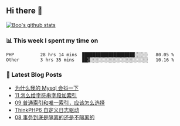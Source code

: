 ## Hi there 👋

[![Boo's github stats](https://github-readme-stats.vercel.app/api?username=0xAiKang)](https://github.com/anuraghazra/github-readme-stats)

<!-- [![Most Used Langs](https://github-readme-stats.vercel.app/api/top-langs/?username=0xAiKang)](https://github.com/anuraghazra/github-readme-stats) -->

### 📊 This week I spent my time on
<!--START_SECTION:waka-->

```text
PHP          28 hrs 14 mins  ████████████████████░░░░░   80.05 %
Other        3 hrs 35 mins   ██▓░░░░░░░░░░░░░░░░░░░░░░   10.16 %
```

<!--END_SECTION:waka-->

### 📕 Latest Blog Posts
<!-- BLOG-POST-LIST:START -->
- [为什么我的 Mysql 会抖一下](https://www.0x2beace.com/why-does-my-mysql-shake/)
- [11 怎么给字符串字段加索引](https://www.0x2beace.com/how-to-add-an-index-to-a-string-field/)
- [09 普通索引和唯一索引，应该怎么选择](https://www.0x2beace.com/how-to-choose-common-index-and-unique-index/)
- [ThinkPHP6 自定义日志驱动](https://www.0x2beace.com/thinkphp6-custom-log-driver/)
- [08 事务到底是隔离的还是不隔离的](https://www.0x2beace.com/is-the-transaction-isolated-or-not/)
<!-- BLOG-POST-LIST:END -->

